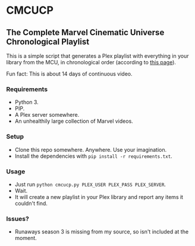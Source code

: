 # CMCUCP
## The Complete Marvel Cinematic Universe Chronological Playlist

This is a simple script that generates a Plex playlist with everything in your library from the MCU, in chronological order (according to [this page](https://www.digitalspy.com/movies/a825774/marvel-cinematic-universe-in-chronological-order/)).

Fun fact: This is about 14 days of continuous video.

### Requirements
- Python 3.
- PIP.
- A Plex server somewhere.
- An unhealthily large collection of Marvel videos.

### Setup
- Clone this repo somewhere. Anywhere. Use your imagination.
- Install the dependencies with `pip install -r requirements.txt`.

### Usage
- Just run `python cmcucp.py PLEX_USER PLEX_PASS PLEX_SERVER`.
- Wait.
- It will create a new playlist in your Plex library and report any items it couldn't find.

### Issues?
- Runaways season 3 is missing from my source, so isn't included at the moment.